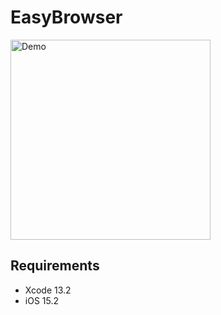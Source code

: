 # EasyBrowser

<img src="Documentation/demo.gif" width="320" alt="Demo" />

## Requirements

* Xcode 13.2
* iOS 15.2
